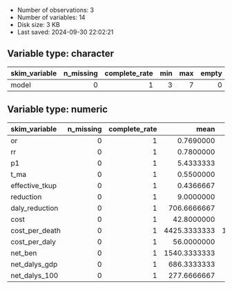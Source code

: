 
- Number of observations: 3
- Number of variables: 14
- Disk size: 3 KB
- Last saved: 2024-09-30 22:02:21


## Variable type: character
|skim_variable | n_missing| complete_rate| min| max| empty| n_unique| whitespace|
|:-------------|---------:|-------------:|---:|---:|-----:|--------:|----------:|
|model         |         0|             1|   3|   7|     0|        3|          0|

## Variable type: numeric
|skim_variable  | n_missing| complete_rate|         mean|           sd|       p0|      p25|      p50|      p75|     p100|hist  |
|:--------------|---------:|-------------:|------------:|------------:|--------:|--------:|--------:|--------:|--------:|:-----|
|or             |         0|             1|    0.7690000|    0.0000000|    0.769|    0.769|    0.769|    0.769|    0.769|▁▁▇▁▁ |
|rr             |         0|             1|    0.7800000|    0.0000000|    0.780|    0.780|    0.780|    0.780|    0.780|▁▁▇▁▁ |
|p1             |         0|             1|    5.4333333|    1.5011107|    3.900|    4.700|    5.500|    6.200|    6.900|▇▁▇▁▇ |
|t_ma           |         0|             1|    0.5500000|    0.0000000|    0.550|    0.550|    0.550|    0.550|    0.550|▁▁▇▁▁ |
|effective_tkup |         0|             1|    0.4366667|    0.2250185|    0.260|    0.310|    0.360|    0.525|    0.690|▇▇▁▁▇ |
|reduction      |         0|             1|    9.0000000|    2.6457513|    6.000|    8.000|   10.000|   10.500|   11.000|▇▁▁▇▇ |
|daly_reduction |         0|             1|  706.6666667|  219.3931023|  460.000|  620.000|  780.000|  830.000|  880.000|▇▁▁▇▇ |
|cost           |         0|             1|   42.8000000|   26.1260406|   12.700|   34.400|   56.100|   57.850|   59.600|▃▁▁▁▇ |
|cost_per_death |         0|             1| 4425.3333333| 1949.9400845| 2181.000| 3786.000| 5391.000| 5547.500| 5704.000|▃▁▁▁▇ |
|cost_per_daly  |         0|             1|   56.0000000|   24.3310501|   28.000|   48.000|   68.000|   70.000|   72.000|▃▁▁▁▇ |
|net_ben        |         0|             1| 1540.3333333|  513.2098336| 1008.000| 1294.500| 1581.000| 1806.500| 2032.000|▇▁▇▁▇ |
|net_dalys_gdp  |         0|             1|  686.3333333|  206.2458080|  455.000|  604.000|  753.000|  802.000|  851.000|▇▁▁▇▇ |
|net_dalys_100  |         0|             1|  277.6666667|   57.5354963|  219.000|  249.500|  280.000|  307.000|  334.000|▇▁▇▁▇ |
